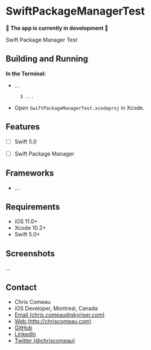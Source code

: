 # SwiftPackageManagerTest


**🚧 The app is currently in development 🚧**

Swift Package Manager Test


## Building and Running


**In the Terminal:**


* ... 
         
        $ ...


* Open `SwiftPackageManagerTest.xcodeproj` in Xcode.


## Features

- [ ] Swift 5.0
- [ ] Swift Package Manager


## Frameworks

- ...

 
## Requirements

- iOS 11.0+ 
- Xcode 10.2+
- Swift 5.0+

## Screenshots

...


## Contact

* Chris Comeau
* iOS Developer, Montreal, Canada
* [Email (chris.comeau@skyriser.com)](mailto:chris.comeau@skyriser.com)
* [Web (http://chriscomeau.com)](http://chriscomeau.com)
* [GitHub](https://github.com/chriscomeau)
* [LinkedIn](https://www.linkedin.com/in/christiancomeau)
* [Twitter (@chriscomeau)](http://twitter.com/chriscomeau)
